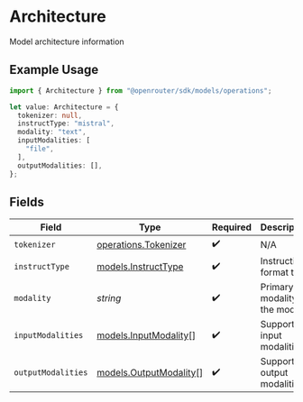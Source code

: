 # Architecture

Model architecture information

## Example Usage

```typescript
import { Architecture } from "@openrouter/sdk/models/operations";

let value: Architecture = {
  tokenizer: null,
  instructType: "mistral",
  modality: "text",
  inputModalities: [
    "file",
  ],
  outputModalities: [],
};
```

## Fields

| Field                                                        | Type                                                         | Required                                                     | Description                                                  | Example                                                      |
| ------------------------------------------------------------ | ------------------------------------------------------------ | ------------------------------------------------------------ | ------------------------------------------------------------ | ------------------------------------------------------------ |
| `tokenizer`                                                  | [operations.Tokenizer](../../models/operations/tokenizer.md) | :heavy_check_mark:                                           | N/A                                                          |                                                              |
| `instructType`                                               | [models.InstructType](../../models/instructtype.md)          | :heavy_check_mark:                                           | Instruction format type                                      |                                                              |
| `modality`                                                   | *string*                                                     | :heavy_check_mark:                                           | Primary modality of the model                                | text                                                         |
| `inputModalities`                                            | [models.InputModality](../../models/inputmodality.md)[]      | :heavy_check_mark:                                           | Supported input modalities                                   |                                                              |
| `outputModalities`                                           | [models.OutputModality](../../models/outputmodality.md)[]    | :heavy_check_mark:                                           | Supported output modalities                                  |                                                              |